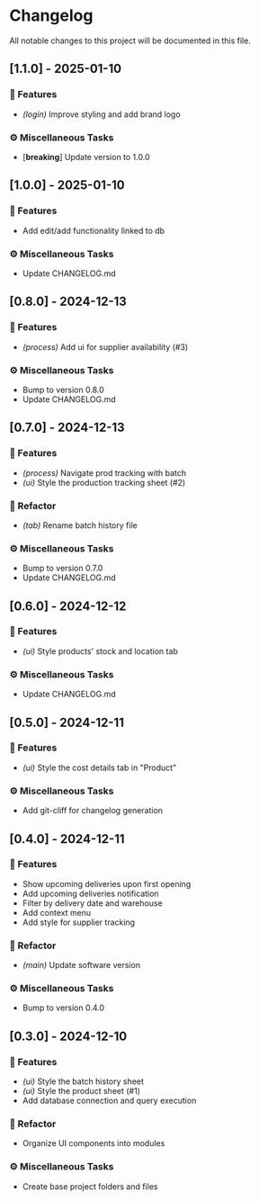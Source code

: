 # Changelog

All notable changes to this project will be documented in this file.

## [1.1.0] - 2025-01-10

### 🚀 Features

- *(login)* Improve styling and add brand logo

### ⚙️ Miscellaneous Tasks

- [**breaking**] Update version to 1.0.0

## [1.0.0] - 2025-01-10

### 🚀 Features

- Add edit/add functionality linked to db

### ⚙️ Miscellaneous Tasks

- Update CHANGELOG.md

## [0.8.0] - 2024-12-13

### 🚀 Features

- *(process)* Add ui for supplier availability (#3)

### ⚙️ Miscellaneous Tasks

- Bump to version 0.8.0
- Update CHANGELOG.md

## [0.7.0] - 2024-12-13

### 🚀 Features

- *(process)* Navigate prod tracking with batch
- *(ui)* Style the production tracking sheet (#2)

### 🚜 Refactor

- *(tab)* Rename batch history file

### ⚙️ Miscellaneous Tasks

- Bump to version 0.7.0
- Update CHANGELOG.md

## [0.6.0] - 2024-12-12

### 🚀 Features

- *(ui)* Style products' stock and location tab

### ⚙️ Miscellaneous Tasks

- Update CHANGELOG.md

## [0.5.0] - 2024-12-11

### 🚀 Features

- *(ui)* Style the cost details tab in "Product"

### ⚙️ Miscellaneous Tasks

- Add git-cliff for changelog generation

## [0.4.0] - 2024-12-11

### 🚀 Features

- Show upcoming deliveries upon first opening
- Add upcoming deliveries notification
- Filter by delivery date and warehouse
- Add context menu
- Add style for supplier tracking

### 🚜 Refactor

- *(main)* Update software version

### ⚙️ Miscellaneous Tasks

- Bump to version 0.4.0

## [0.3.0] - 2024-12-10

### 🚀 Features

- *(ui)* Style the batch history sheet
- *(ui)* Style the product sheet (#1)
- Add database connection and query execution

### 🚜 Refactor

- Organize UI components into modules

### ⚙️ Miscellaneous Tasks

- Create base project folders and files

<!-- generated by git-cliff -->
